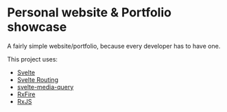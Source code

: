 # Personal website & Portfolio showcase

A fairly simple website/portfolio, because every developer has to have one.

This project uses:

- [Svelte](https://svelte.dev)
- [Svelte Routing](https://github.com/EmilTholin/svelte-routing)
- [svelte-media-query](https://github.com/xelaok/svelte-media-query)
- [RxFire](https://github.com/firebase/firebase-js-sdk)
- [RxJS](https://github.com/ReactiveX/RxJS)
